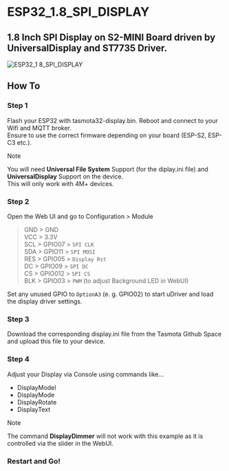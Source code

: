 # ESP32_1.8_SPI_DISPLAY
## 1.8 Inch SPI Display on S2-MINI Board driven by UniversalDisplay and ST7735 Driver.
![ESP32_1 8_SPI_DISPLAY](https://github.com/user-attachments/assets/110dd347-68e3-4918-b1d6-bf47b45172f8)
## How To
### Step 1
Flash your ESP32 with tasmota32-display.bin. Reboot and connect to your Wifi and MQTT broker.\
Ensure to use the correct firmware depending on your board (ESP-S2, ESP-C3 etc.).
> [!NOTE]
> You will need **Universal File System** Support (for the diplay.ini file) and **UniversalDisplay** Support on the device.\
> This will only work with 4M+ devices.
### Step 2
Open the Web UI and go to Configuration > Module

> GND > GND\
> VCC > 3.3V\
> SCL > GPIO07 > `SPI CLK`\
> SDA > GPIO11 > `SPI MOSI`\
> RES > GPIO05 > `Display Rst`\
> DC > GPIO09 > `SPI DC`\
> CS > GPIO012 > `SPI CS`\
> BLK > GPIO03 > `PWM` (to adjust Background LED in WebUI)

Set any unused GPIO to `OptionA3` (e. g. GPIO02) to start uDriver and load the display driver settings.
### Step 3
Download the corresponding display.ini file from the Tasmota Github Space and upload this file to your device.

### Step 4
Adjust your Display via Console using commands like...
+ DisplayModel
+ DisplayMode
+ DisplayRotate
+ DisplayText

> [!NOTE]
The command **DisplayDimmer** will not work with this example as it is controlled via the slider in the WebUI.

### Restart and Go!


